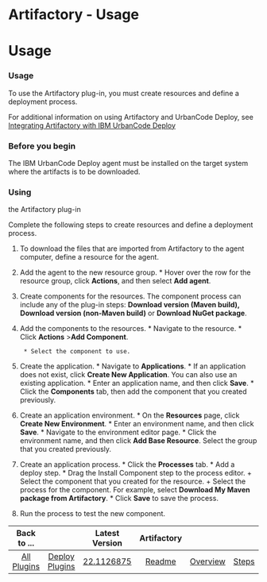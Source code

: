 
Artifactory - Usage
===================

# Usage



### Usage




  To use the Artifactory plug-in, you must create resources and define a deployment process. 


For 
additional information on using Artifactory and UrbanCode Deploy, see [Integrating Artifactory with IBM UrbanCode 
Deploy](https://www.urbancode.com/2017/02/15/integrating-artifactory-ibm-urbancode-deploy/)


### Before you begin


The
 IBM UrbanCode Deploy agent must be installed on the target system where the artifacts is to be downloaded.


### Using 
the Artifactory plug-in


Complete the following steps to create resources and define a deployment process.


1. To 
download the files that are imported from Artifactory to the agent computer, define a resource for the agent.
2. Add the
 agent to the new resource group.
        * Hover over the row for the resource group, click **Actions**, and then 
select **Add agent**.
3. Create components for the resources. The component process can include any of the plug-in 
steps: **Download version (Maven build), Download version (non-Maven build)** or **Download NuGet package**.
4. Add the 
components to the resources.
        * Navigate to the resource.
        * Click **Actions** >**Add Component**.

        * Select the component to use.
5. Create the application.
        * Navigate to **Applications**.
        * If 
an application does not exist, click **Create New Application**. You can also use an existing application.
        * 
Enter an application name, and then click **Save**.
        * Click the **Components** tab, then add the component that 
you created previously.
6. Create an application environment.
        * On the **Resources** page, click **Create New 
Environment**.
        * Enter an environment name, and then click **Save**.
        * Navigate to the environment 
editor page.
        * Click the environment name, and then click **Add Base Resource**. Select the group that you 
created previously.
7. Create an application process.
        * Click the **Processes** tab.
        * Add a deploy 
step.
        * Drag the Install Component step to the process editor.
                + Select the component that you 
created for the resource.
                + Select the process for the component. For example, select **Download My 
Maven package from Artifactory**.
        * Click **Save** to save the process.
8. Run the process to test the new 
component.


|Back to ...||Latest Version|Artifactory ||||
| :---: | :---: | :---: | :---: | :---: | :---: | :---: |
|[All Plugins](../../index.md)|[Deploy Plugins](../README.md)|[22.1126875](https://raw.githubusercontent.com/UrbanCode/IBM-UCD-PLUGINS/main/files/Artifactory/ucd-Artifactory-22.1126875.zip)|[Readme](README.md)|[Overview](overview.md)|[Steps](steps.md)|[Downloads](downloads.md)|
